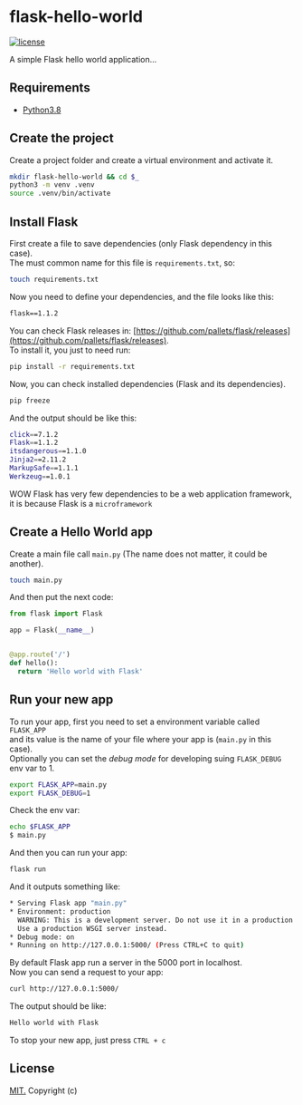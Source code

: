 # flask-hello-world

[![license](https://img.shields.io/github/license/gAmadorH/flask-hello-world.svg?color=blue)](https://github.com/gAmadorH/flask-hello-world/blob/master/LICENSE)

A simple Flask hello world application...

## Requirements

- [Python3.8](https://www.python.org/downloads/release/python-380/)

## Create the project

Create a project folder and create a virtual environment and activate it.

```bash
mkdir flask-hello-world && cd $_
python3 -m venv .venv
source .venv/bin/activate
```

## Install Flask

First create a file to save dependencies (only Flask dependency in this case).  
The must common name for this file is `requirements.txt`, so:

```bash
touch requirements.txt
```

Now you need to define your dependencies, and the file looks like this:

```txt
flask==1.1.2
```

You can check Flask releases in: [https://github.com/pallets/flask/releases](https://github.com/pallets/flask/releases).  
To install it, you just to need run:

```bash
pip install -r requirements.txt
```

Now, you can check installed dependencies (Flask and its dependencies).

```bash
pip freeze
```

And the output should be like this:

```bash
click==7.1.2
Flask==1.1.2
itsdangerous==1.1.0
Jinja2==2.11.2
MarkupSafe==1.1.1
Werkzeug==1.0.1
```

WOW Flask has very few dependencies to be a web application framework,  
it is because Flask is a `microframework`

## Create a Hello World app

Create a main file call `main.py` (The name does not matter, it could be another).

```bash
touch main.py
```

And then put the next code:

```python
from flask import Flask

app = Flask(__name__)


@app.route('/')
def hello():
  return 'Hello world with Flask'
```

## Run your new app

To run your app, first you need to set a environment variable called `FLASK_APP`  
and its value is the name of your file where your app is (`main.py` in this case).  
Optionally you can set the _debug mode_ for developing suing `FLASK_DEBUG` env var to 1.

```bash
export FLASK_APP=main.py
export FLASK_DEBUG=1
```

Check the env var:

```bash
echo $FLASK_APP
$ main.py
```

And then you can run your app:

```bash
flask run
```

And it outputs something like:

```bash
* Serving Flask app "main.py"
* Environment: production
  WARNING: This is a development server. Do not use it in a production deployment.
  Use a production WSGI server instead.
* Debug mode: on
* Running on http://127.0.0.1:5000/ (Press CTRL+C to quit)
```

By default Flask app run a server in the 5000 port in localhost.  
Now you can send a request to your app:

```bash
curl http://127.0.0.1:5000/
```

The output should be like:

```bash
Hello world with Flask
```

To stop your new app, just press `CTRL + c`

## License

[MIT.](./LICENSE) Copyright (c)
